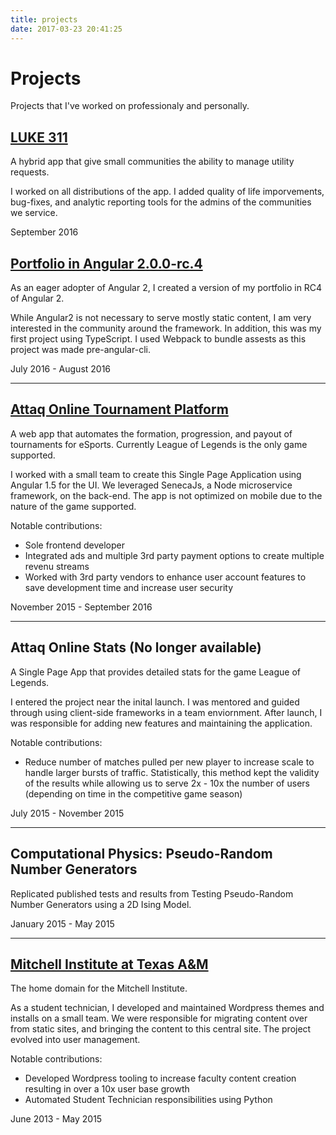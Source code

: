 ```yaml
---
title: projects
date: 2017-03-23 20:41:25
---
```


# Projects

Projects that I've worked on professionaly and personally.

## [LUKE 311](http://getluke311.com/)
A hybrid app that give small communities the ability to manage utility requests.

I worked on all distributions of the app. I added quality of life imporvements, bug-fixes, and analytic reporting tools for the admins of the communities we service.

September 2016

## [Portfolio in Angular 2.0.0-rc.4](https://kbyedev.com)

As an eager adopter of Angular 2, I created a version of my portfolio in RC4 of Angular 2.

While Angular2 is not necessary to serve mostly static content, I am very interested in the community around the framework. In addition, this was my first project using TypeScript. I used Webpack to bundle assests as this project was made pre-angular-cli.

July 2016 - August 2016

---

## [Attaq Online Tournament Platform](https://play.attaqonline.com/)
A web app that automates the formation, progression, and payout of tournaments for eSports. Currently League of Legends is the only game supported.

I worked with a small team to create this Single Page Application using Angular 1.5 for the UI. We leveraged SenecaJs, a Node microservice framework, on the back-end. The app is not optimized on mobile due to the nature of the game supported.

Notable contributions:

- Sole frontend developer
- Integrated ads and multiple 3rd party payment options to create multiple revenu streams
- Worked with 3rd party vendors to enhance user account features to save development time and increase user security

November 2015 - September 2016

---

## Attaq Online Stats (No longer available) 

A Single Page App that provides detailed stats for the game League of Legends.

I entered the project near the inital launch. I was mentored and guided through using client-side frameworks in a team enviornment. After launch, I was responsible for adding new features and maintaining the application. 

Notable contributions:

- Reduce number of matches pulled per new player to increase scale to handle larger bursts of traffic. Statistically, this method kept the validity of the results while allowing us to serve 2x - 10x the number of users (depending on time in the competitive game season)

July 2015 - November 2015

---

## Computational Physics: Pseudo-Random Number Generators 

Replicated published tests and results from Testing Pseudo-Random Number Generators using a 2D Ising Model.

January 2015 - May 2015

---

## [Mitchell Institute at Texas A&M](http://mitchell.tamu.edu/) 

The home domain for the Mitchell Institute.

As a student technician, I developed and maintained Wordpress themes and installs on a small team. We were responsible for migrating content over from static sites, and bringing the content to this central site. The project evolved into user management.

Notable contributions:

- Developed Wordpress tooling to increase faculty content creation resulting in over a 10x user base growth
- Automated Student Technician responsibilities using Python

June 2013 - May 2015